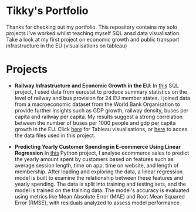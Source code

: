# Tikky's Portfolio


Thanks for checking out my portfolio. This repository contains my solo projects I've worked whilst teaching myself SQL ansd data visualisation. Take a look at my first project on economic growth and public transport infrastructure in the EU (visualisations on tableau)

# Projects
- **Railway Infrastructure and Economic Growth in the EU**: In [this](https://github.com/bamiro/bamiro.github.io/blob/main/Economic%20Growth%20and%20Public%20Transport%20in%20the%20EU.sqbpro) SQL project, I used data from eurostat to produce summary statistics on the level of railway and bus provision for 24 EU member states. I joined data from a macroeconomic dataset from the World Bank Organisation to provide further insights such as GDP growth, railway density, buses per capita and railway per capita. My results suggest a strong correlation between the number of buses per 1000 people and gdp per capita growth in the EU. Click [here](https://public.tableau.com/views/PublicTransportandEconomicGrowthintheEU/Dashboard2?:language=en-GB&:sid=&:redirect=auth&:display_count=n&:origin=viz_share_link) for Tableau visualisations, or [here](https://drive.google.com/drive/folders/1JO3KrwLJ06GzXwukxadTK6lTtLEC22UC?usp=share_link) to acces the data files used in this project.

- **Predicting Yearly Customer Spending in E-commerce Using Linear Regression** In [this](url) Python project, I analyse ecommerce sales to predict the yearly amount spent by customers based on features such as average session length, time on app, time on website, and length of membership. After loading and exploring the data, a linear regression model is built to examine the relationship between these features and yearly spending. The data is split into training and testing sets, and the model is trained on the training data. The model's accuracy is evaluated using metrics like Mean Absolute Error (MAE) and Root Mean Squared Error (RMSE), with residuals analyzed to assess model performance
